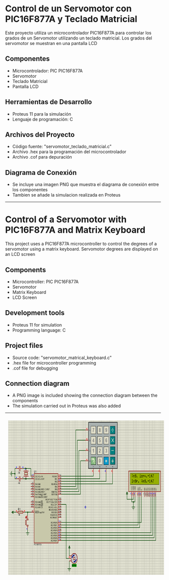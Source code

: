 # Control de un Servomotor con PIC16F877A y Teclado Matricial

Este proyecto utiliza un microcontrolador PIC16F877A para controlar los grados de un Servomotor utilizando un teclado matricial. Los grados del servomotor se muestran en una pantalla LCD

## Componentes
- Microcontrolador: PIC PIC16F877A
- Servomotor
- Teclado Matricial
- Pantalla LCD

## Herramientas de Desarrollo
- Proteus 11 para la simulación
- Lenguaje de programación: C

## Archivos del Proyecto
- Código fuente: "servomotor_teclado_matricial.c"
- Archivo .hex para la programación del microcontrolador
- Archivo .cof para depuración

## Diagrama de Conexión
- Se incluye una imagen PNG que muestra el diagrama de conexión entre los componentes
- Tambien se añade la simulacion realizada en Proteus
  
-------------------------------

# Control of a Servomotor with PIC16F877A and Matrix Keyboard

This project uses a PIC16F877A microcontroller to control the degrees of a servomotor using a matrix keyboard. Servomotor degrees are displayed on an LCD screen

## Components
- Microcontroller: PIC PIC16F877A
- Servomotor
- Matrix Keyboard
- LCD Screen

## Development tools
- Proteus 11 for simulation
- Programming language: C

## Project files
- Source code: "servomotor_matrical_keyboard.c"
- .hex file for microcontroller programming
- .cof file for debugging

## Connection diagram
- A PNG image is included showing the connection diagram between the components
- The simulation carried out in Proteus was also added

-------------------------------

<p align="center" >
<img width="800px" height="500px" style="margin: 10px" src="./Diagrama servomotor_teclado_matricial.png"> 
</p>
